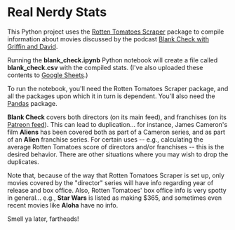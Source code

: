 # Real Nerdy Stats

This Python project uses the [Rotten Tomatoes Scraper](https://github.com/pdrm83/rotten_tomatoes_scraper) package to compile information about movies discussed by the podcast [Blank Check with Griffin and David](https://audioboom.com/channel/Blank-Check).

Running the **blank_check.ipynb** Python notebook will create a file called **blank_check.csv** with the compiled stats. (I've also uploaded these contents to [Google Sheets](https://docs.google.com/spreadsheets/d/10tcmKe5NDox3cyafL8EGctQ5L4p7ANUljjqVX1BW_TQ/edit?usp=sharing).)

To run the notebook, you'll need the Rotten Tomatoes Scraper package, and all the packages upon which it in turn is dependent. You'll also need the [Pandas](https://pandas.pydata.org/) package.

**Blank Check** covers both directors (on its main feed), and franchises (on its [Patreon feed](https://www.patreon.com/blankcheck/posts)). This can lead to duplication... for instance, James Cameron's film **Aliens** has been covered both as part of a Cameron series, and as part of an **Alien** franchise series. For certain uses -- e.g., calculating the average Rotten Tomatoes score of directors and/or franchises -- this is the desired behavior. There are other situations where you may wish to drop the duplicates.

Note that, because of the way that Rotten Tomatoes Scraper is set up, only movies covered by the "director" series will have info regarding year of release and box office. Also, Rotten Tomatoes' box office info is very spotty in general... e.g., **Star Wars** is listed as making $365, and sometimes even recent movies like **Aloha** have no info.

Smell ya later, fartheads!
